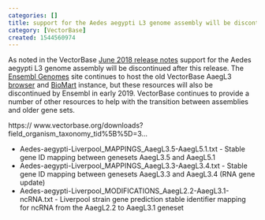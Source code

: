 ```yaml
---
categories: []
title: support for the Aedes aegypti L3 genome assembly will be discontinued
category: [VectorBase]
created: 1544560974
---
```

As noted in the VectorBase <a href="https://www.vectorbase.org/release/release-vb-2018-06">June 2018 release notes</a> support for the Aedes aegypti L3 genome assembly will be discontinued after this release. The <a href="http://metazoa.ensembl.org/index.html">Ensembl Genomes</a> site continues to host the old VectorBase AaegL3 <a href="http://metazoa.ensembl.org/Aedes_aegypti/Info/Index">browser</a> and <a href="http://metazoa.ensembl.org/biomart/martview/ba322d4847317dad207ef0cf2f80b9a0">BioMart</a> instance, but these resources will also be discontinued by Ensembl in early 2019. VectorBase continues to provide a number of other resources to help with the transition between assemblies and older gene sets.
<p>
https://
www.vectorbase.org/downloads?field_organism_taxonomy_tid%5B%5D=3...
<p>
<ul>
    <li>Aedes-aegypti-Liverpool_MAPPINGS_AaegL3.5-AaegL5.1.txt - Stable gene ID mapping between genesets AaegL3.5 and AaegL5.1</li>
    <li>Aedes-aegypti-Liverpool_MAPPINGS_AaegL3.3-AaegL3.4.txt - Stable gene ID mapping between genesets AaegL3.3 and AaegL3.4 (RNA gene update)</li>
    <li>Aedes-aegypti-Liverpool_MODIFICATIONS_AaegL2.2-AaegL3.1-ncRNA.txt - Liverpool strain gene prediction stable identifier mapping for ncRNA from the AaegL2.2 to AaegL3.1 geneset
